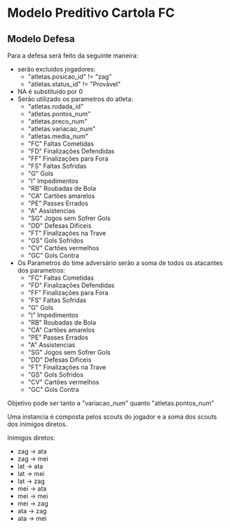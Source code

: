 # Modelo Preditivo Cartola FC

## Modelo Defesa

Para a defesa será feito da seguinte maneira: 

- serão excluidos jogadores:
  - "atletas.posicao_id" != "zag"
  - "atletas.status_id" != "Provável"
- NA é substituido por 0
- Serão utilizado os parametros do atleta:
  - "atletas.rodada_id"
  - "atletas.pontos_num"
  - "atletas.preco_num"
  - "atletas.variacao_num"
  - "atletas.media_num"
  - "FC" Faltas Cometidas
  - "FD" Finalizações Defendidas
  - "FF" Finalizações para Fora
  - "FS" Faltas Sofridas
  - "G"  Gols
  - "I" Impedimentos
  - "RB" Roubadas de Bola
  - "CA" Cartões amarelos
  - "PE" Passes Errados
  - "A" Assistencias
  - "SG" Jogos sem Sofrer Gols
  - "DD" Defesas Dificeis
  - "FT" Finalizações na Trave
  - "GS" Gols Sofridos
  - "CV" Cartões vermelhos
  - "GC" Gols Contra
- Os Parametros do time adversário serão a soma de todos os atacantes dos parametros:
  - "FC" Faltas Cometidas
  - "FD" Finalizações Defendidas
  - "FF" Finalizações para Fora
  - "FS" Faltas Sofridas
  - "G"  Gols
  - "I" Impedimentos
  - "RB" Roubadas de Bola
  - "CA" Cartões amarelos
  - "PE" Passes Errados
  - "A" Assistencias
  - "SG" Jogos sem Sofrer Gols
  - "DD" Defesas Dificeis
  - "FT" Finalizações na Trave
  - "GS" Gols Sofridos
  - "CV" Cartões vermelhos
  - "GC" Gols Contra

Objetivo pode ser tanto a "variacao_num" quanto "atletas.pontos_num"

Uma instancia é composta pelos scouts do jogador e a soma dos scouts dos inimigos diretos.

Inimigos diretos:

- zag → ata
- zag → mei
- lat → ata
- lat → mei
- lat → zag
- mei → ata
- mei → mei
- mei → zag
- ata → zag
- ata → mei
